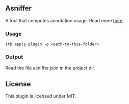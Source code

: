 ## Asniffer

A tool that computes annotation usage. Read more [here](https://github.com/metaisbeta/asniffer).

### Usage

```
stk apply plugin -p <path-to-this-folder>
```

### Output

Read the file asniffer.json in the project dir.

## License

This plugin is licensed under MIT.